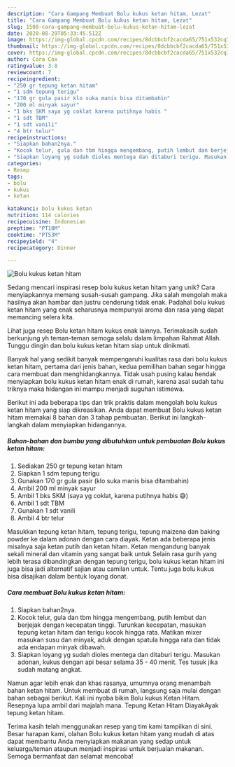 ```yaml
---
description: "Cara Gampang Membuat Bolu kukus ketan hitam, Lezat"
title: "Cara Gampang Membuat Bolu kukus ketan hitam, Lezat"
slug: 1508-cara-gampang-membuat-bolu-kukus-ketan-hitam-lezat
date: 2020-08-29T05:33:45.512Z
image: https://img-global.cpcdn.com/recipes/8dcbbcbf2cacda65/751x532cq70/bolu-kukus-ketan-hitam-foto-resep-utama.jpg
thumbnail: https://img-global.cpcdn.com/recipes/8dcbbcbf2cacda65/751x532cq70/bolu-kukus-ketan-hitam-foto-resep-utama.jpg
cover: https://img-global.cpcdn.com/recipes/8dcbbcbf2cacda65/751x532cq70/bolu-kukus-ketan-hitam-foto-resep-utama.jpg
author: Cora Cox
ratingvalue: 3.8
reviewcount: 7
recipeingredient:
- "250 gr tepung ketan hitam"
- "1 sdm tepung terigu"
- "170 gr gula pasir klo suka manis bisa ditambahin"
- "200 ml minyak sayur"
- "1 bks SKM saya yg coklat karena putihnya habis "
- "1 sdt TBM"
- "1 sdt vanili"
- "4 btr telur"
recipeinstructions:
- "Siapkan bahan2nya."
- "Kocok telur, gula dan tbm hingga mengembang, putih lembut dan berjejak dengan kecepatan tinggi. Turunkan kecepatan, masukan tepung ketan hitam dan terigu kocok hingga rata. Matikan mixer masukan susu dan minyak, aduk dengan spatula hingga rata dan tidak ada endapan minyak dibawah."
- "Siapkan loyang yg sudah dioles mentega dan ditaburi terigu. Masukan adonan, kukus dengan api besar selama 35 - 40 menit. Tes tusuk jika sudah matang angkat."
categories:
- Resep
tags:
- bolu
- kukus
- ketan

katakunci: bolu kukus ketan 
nutrition: 114 calories
recipecuisine: Indonesian
preptime: "PT18M"
cooktime: "PT53M"
recipeyield: "4"
recipecategory: Dinner

---
```



![Bolu kukus ketan hitam](https://img-global.cpcdn.com/recipes/8dcbbcbf2cacda65/751x532cq70/bolu-kukus-ketan-hitam-foto-resep-utama.jpg)

Sedang mencari inspirasi resep bolu kukus ketan hitam yang unik? Cara menyiapkannya memang susah-susah gampang. Jika salah mengolah maka hasilnya akan hambar dan justru cenderung tidak enak. Padahal bolu kukus ketan hitam yang enak seharusnya mempunyai aroma dan rasa yang dapat memancing selera kita.

Lihat juga resep Bolu ketan hitam kukus enak lainnya. Terimakasih sudah berkunjung yh teman-teman semoga selalu dalam limpahan Rahmat Allah. Tunggu dingin dan bolu kukus ketan hitam siap untuk dinikmati.

Banyak hal yang sedikit banyak mempengaruhi kualitas rasa dari bolu kukus ketan hitam, pertama dari jenis bahan, kedua pemilihan bahan segar hingga cara membuat dan menghidangkannya. Tidak usah pusing kalau hendak menyiapkan bolu kukus ketan hitam enak di rumah, karena asal sudah tahu triknya maka hidangan ini mampu menjadi suguhan istimewa.


Berikut ini ada beberapa tips dan trik praktis dalam mengolah bolu kukus ketan hitam yang siap dikreasikan. Anda dapat membuat Bolu kukus ketan hitam memakai 8 bahan dan 3 tahap pembuatan. Berikut ini langkah-langkah dalam menyiapkan hidangannya.

<!--inarticleads1-->

##### Bahan-bahan dan bumbu yang dibutuhkan untuk pembuatan Bolu kukus ketan hitam:

1. Sediakan 250 gr tepung ketan hitam
1. Siapkan 1 sdm tepung terigu
1. Gunakan 170 gr gula pasir (klo suka manis bisa ditambahin)
1. Ambil 200 ml minyak sayur
1. Ambil 1 bks SKM (saya yg coklat, karena putihnya habis 😅)
1. Ambil 1 sdt TBM
1. Gunakan 1 sdt vanili
1. Ambil 4 btr telur


Masukkan tepung ketan hitam, tepung terigu, tepung maizena dan baking powder ke dalam adonan dengan cara diayak. Ketan ada beberapa jenis misalnya saja ketan putih dan ketan hitam. Ketan mengandung banyak sekali mineral dan vitamin yang sangat baik untuk Selain rasa gurih yang lebih terasa dibandingkan dengan tepung terigu, bolu kukus ketan hitam ini juga bisa jadi alternatif sajian atau camilan untuk. Tentu juga bolu kukus bisa disajikan dalam bentuk loyang donat. 

<!--inarticleads2-->

##### Cara membuat Bolu kukus ketan hitam:

1. Siapkan bahan2nya.
1. Kocok telur, gula dan tbm hingga mengembang, putih lembut dan berjejak dengan kecepatan tinggi. Turunkan kecepatan, masukan tepung ketan hitam dan terigu kocok hingga rata. Matikan mixer masukan susu dan minyak, aduk dengan spatula hingga rata dan tidak ada endapan minyak dibawah.
1. Siapkan loyang yg sudah dioles mentega dan ditaburi terigu. Masukan adonan, kukus dengan api besar selama 35 - 40 menit. Tes tusuk jika sudah matang angkat.


Namun agar lebih enak dan khas rasanya, umumnya orang menambah bahan ketan hitam. Untuk membuat di rumah, langsung saja mulai dengan bahan sebagai berikut. Kali ini nyoba bikin Bolu kukus Ketan Hitam. Resepnya lupa ambil dari majalah mana. Tepung Ketan Hitam DiayakAyak tepung ketan hitam. 

Terima kasih telah menggunakan resep yang tim kami tampilkan di sini. Besar harapan kami, olahan Bolu kukus ketan hitam yang mudah di atas dapat membantu Anda menyiapkan makanan yang sedap untuk keluarga/teman ataupun menjadi inspirasi untuk berjualan makanan. Semoga bermanfaat dan selamat mencoba!
